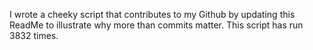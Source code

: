 I wrote a cheeky script that contributes to my Github by updating this ReadMe to illustrate why more than commits matter. This script has run 3832 times.